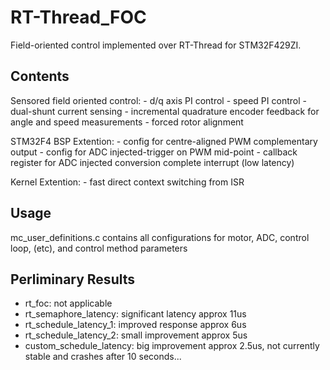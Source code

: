 # RT-Thread_FOC
 Field-oriented control implemented over RT-Thread for STM32F429ZI. 

 ## Contents

Sensored field oriented control:
    - d/q axis PI control
    - speed PI control
    - dual-shunt current sensing
    - incremental quadrature encoder feedback for angle and speed measurements
    - forced rotor alignment

STM32F4 BSP Extention:
    - config for centre-aligned PWM complementary output
    - config for ADC injected-trigger on PWM mid-point
    - callback register for ADC injected conversion complete interrupt (low latency)

Kernel Extention:
    - fast direct context switching from ISR

## Usage

mc_user_definitions.c contains all configurations for motor, ADC, control loop, (etc), and control method parameters

## Perliminary Results

- rt_foc: not applicable
- rt_semaphore_latency: significant latency approx 11us
- rt_schedule_latency_1: improved response approx 6us
- rt_schedule_latency_2: small improvement approx 5us
- custom_schedule_latency: big improvement approx 2.5us, not currently stable and crashes after 10 seconds...
